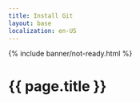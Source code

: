 ```yaml
---
title: Install Git
layout: base
localization: en-US
---
```


{% include banner/not-ready.html %}

# {{ page.title }}
